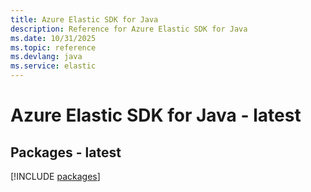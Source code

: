 ```yaml
---
title: Azure Elastic SDK for Java
description: Reference for Azure Elastic SDK for Java
ms.date: 10/31/2025
ms.topic: reference
ms.devlang: java
ms.service: elastic
---
```

# Azure Elastic SDK for Java - latest
## Packages - latest
[!INCLUDE [packages](elastic-index.md)]